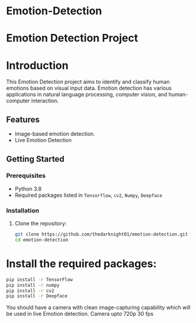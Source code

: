 # Emotion-Detection
# Emotion Detection Project

# Introduction

This Emotion Detection project aims to identify and classify human emotions based on visual input data. Emotion detection has various applications in natural language processing, computer vision, and human-computer interaction.

## Features

- Image-based emotion detection.
- Live Emotion Detection

## Getting Started

### Prerequisites

- Python 3.8
- Required packages listed in `Tensorflow`, `cv2`, `Numpy`, `Deepface`

### Installation

1. Clone the repository:

   ```bash
   git clone https://github.com/thedarknight01/emotion-detection.git
   cd emotion-detection


# Install the required packages:
```bash
pip install -r TensorFlow
pip install -r numpy
pip install -r cv2
pip install -r Deepface
```

You should have a camera with clean image-capturing capability which will be used in live Emotion detection.
Camera upto 720p 30 fps






 


